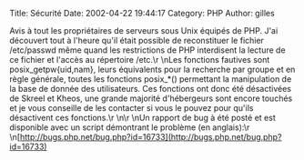 Title: Sécurité
Date: 2002-04-22 19:44:17
Category: PHP
Author: gilles

Avis à tout les propriétaires de serveurs sous Unix équipés de PHP. J'ai découvert tout à l'heure qu'il était possible de reconstituer le fichier /etc/passwd même quand les restrictions de PHP interdisent la lecture de ce fichier et l'accès au répertoire /etc.\r
\nLes fonctions fautives sont  posix_getpw{uid,nam}, leurs équivalents pour la recherche par groupe et en règle générale, toutes les fonctions posix_*() permettant la manipulation de la base de donnée des utilisateurs. Ces fonctions ont donc été désactivées de Skreel et Kheos, une grande majorité d'hébergeurs sont encore touchés et je vous conseille de les contacter si vous le pouvez pour qu'ils désactivent ces fonctions.\r
\n\r
\nUn rapport de bug à été posté et est disponible avec un script démontrant le problème (en anglais):\r
\n[http://bugs.php.net/bug.php?id=16733](http://bugs.php.net/bug.php?id=16733)